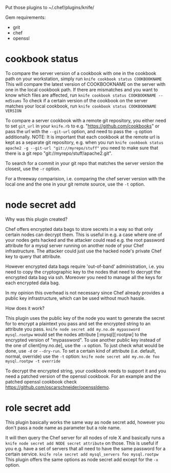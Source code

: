 Put those plugins to ~/.chef/plugins/knife/

Gem requirements:

- grit
- chef
- openssl

cookbook status
===============

To compare the server version of a cookbook with one in the cookbook path 
on your workstation, simply run
   `knife cookbook status COOKBOOKNAME`
This will compare the latest version of COOKBOOKNAME on the server with one
in the local cookbook path.
If there are mismatches and you want to know which files are affected, run
   `knife cookbook status COOKBOOKNAME --md5sums`
To check if a certain version of the cookbook on the server matches your local
cookbook, run
   `knife cookbook status COOKBOOKNAME VERSION`

To compare a server cookbook with a remote git repository, you either need to
set `git_url` in your `knife.rb` to e.g. "https://github.com/cookbooks" or pass the
url with the `--git-url` option, and need to pass the `-g` option additionally.
NOTE: It is important that each cookbook at the remote url is kept as a separate git
repository, e.g. when you run 
   `knife cookbook status apache2 -g --git-url "git://myrepo/stuff"`
you need to make sure that there is a git repo "git://myrepo/stuff/apache2.git".

To search for a commit in your git repo that matches the server version the closest,
use the `-r` option.

For a threeway comparision, i.e. comparing the chef server version with the local 
one and the one in your git remote source, use the `-t` option.

node secret add
===============

Why was this plugin created?

Chef offers encrypted data bags to store secrets in a way so that only certain nodes
can decrypt them. This is useful in e.g. a case where one of your nodes gets hacked
and the attacker could read e.g. the root password attribute for a mysql server
running on another node of your Chef infrastructure. 
The attacker could just use the hacked node's private Chef key to query that attribute.

However encrypted data bags require 'out-of-band' administration, i.e. you need to copy
the cryptographic key to the nodes that need to decrypt the encrypted data bag via ssh.
Moreover you need to manage all the keys for each encrypted data bag.

In my opinion this overhead is not necessary since Chef already provides a public
key infrastructure, which can be used without much hassle.

How does it work?

This plugin uses the public key of the node you want to generate the secret for
to encrypt a plaintext you pass and set the encrypted string to an attribute you pass.
   `knife node secret add my.no.de mypassword mysql.rootpw`
would set the nodes attribute [:mysql][:rootpw] to the encrypted version of "mypassword".
To use another public key instead of the one of client[my.no.de], use the `-x` option.
To just check what would be done, use `-d` or `--dry-run`.
To set a certain kind of attribute (i.e. default, normal, override) use the `-t` option:
   `knife node secret add my.no.de foo mysql.rootpw -t override`

To decrypt the encrypted string, your cookbook needs to support it and you need a
patched version of the openssl cookbook. For an example and the patched openssl 
cookbook check https://github.com/oscarschneider/openssldemo.

role secret add
===============

This plugin basically works the same way as node secret add, however you don't pass
a node name as parameter but a role name.

It will then query the Chef server for all nodes of role X and basically runs a 
`knife node secret add NODE secret attribute` on those. This is useful if you e.g.
have a set of servers that all need to have the same password for a certain service.
   `knife role secret add mysql_servers foo mysql.rootpw`
This plugin offers the same options as node secret add except for the `-x` option.

